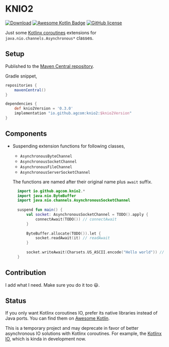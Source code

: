 # KNIO2

[![Download](https://api.bintray.com/packages/agcom/knio2/lib/images/download.svg)](https://bintray.com/agcom/knio2/lib/_latestVersion)
[![Awesome Kotlin Badge](https://kotlin.link/awesome-kotlin.svg)](https://github.com/KotlinBy/awesome-kotlin)
[![GitHub license](https://img.shields.io/badge/license-Apache%20License%202.0-blue.svg?style=flat)](http://www.apache.org/licenses/LICENSE-2.0)

Just some [Kotlinx coroutines](https://kotlinlang.org/docs/reference/coroutines/coroutines-guide.html) extensions for `java.nio.channels.Asynchronous*` classes.

## Setup

Published to the [Maven Central repository](https://search.maven.org/search?q=g:io.github.agcom%20a:knio2).

Gradle snippet,

```groovy
repositories {
    mavenCentral()
}

dependencies {
    def knio2Version = '0.3.0'
    implementation "io.github.agcom:knio2:$knio2Version"
}
```

## Components

- Suspending extension functions for following classes,
  - `AsynchronousByteChannel`
  - `AsynchronousSocketChannel`
  - `AsynchronousFileChannel`
  - `AsynchronousServerSocketChannel`
  
  The functions are named after their original name plus `await` suffix.
  
  ```kotlin
    import io.github.agcom.knio2.*
    import java.nio.ByteBuffer
    import java.nio.channels.AsynchronousSocketChannel
    
    suspend fun main() {
        val socket: AsynchronousSocketChannel = TODO().apply {
            connectAwait(TODO()) // connectAwait
        }
    
        ByteBuffer.allocate(TODO()).let {
            socket.readAwait(it) // readAwait
        }
    
        socket.writeAwait(Charsets.US_ASCII.encode("Hello world")) // writeAwait
    }
  ```

## Contribution

I add what I need. Make sure you do it too :smiley:.

## Status

If you only want Kotlinx coroutines IO, prefer its native libraries instead of Java ports. You can find them on [Awesome Kotlin](https://kotlin.link/).

This is a temporary project and may deprecate in favor of better asynchronous IO solutions with Kotlinx coroutines. For example, the [Kotlinx IO](https://github.com/Kotlin/kotlinx-io), which is kinda in development now.